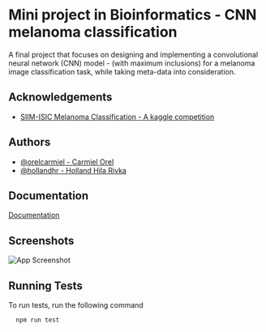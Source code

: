 
# Mini project in Bioinformatics - CNN melanoma classification

A final project that focuses on designing and implementing a convolutional neural network (CNN) model - (with maximum inclusions) for a melanoma image classification task, while taking meta-data into consideration.


## Acknowledgements

 - [SIIM-ISIC Melanoma Classification - A kaggle competition](https://https://www.kaggle.com/competitions/siim-isic-melanoma-classification/overview)

## Authors

- [@orelcarmiel - Carmiel Orel](https://github.com/orelcarmiel)
- [@hollandhr - Holland Hila Rivka](https://github.com/hollandhr)

## Documentation

[Documentation](https://linktodocumentation)


## Screenshots

![App Screenshot](https://via.placeholder.com/468x300?text=App+Screenshot+Here)


## Running Tests

To run tests, run the following command

```bash
  npm run test
```

